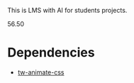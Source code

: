 This is LMS with AI for students projects.

56.50

# Dependencies

-    [tw-animate-css](https://www.npmjs.com/package/tw-animate-css)
